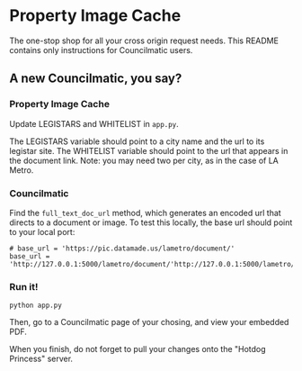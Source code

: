 # Property Image Cache

The one-stop shop for all your cross origin request needs. This README contains only instructions for Councilmatic users.

## A new Councilmatic, you say?

### Property Image Cache

Update LEGISTARS and WHITELIST in `app.py`.

The LEGISTARS variable should point to a city name and the url to its legistar site. The WHITELIST variable should point to the url that appears in the document link. Note: you may need two per city, as in the case of LA Metro.

### Councilmatic

Find the `full_text_doc_url` method, which generates an encoded url that directs to a document or image. To test this locally, the base url should point to your local port:

```
# base_url = 'https://pic.datamade.us/lametro/document/'
base_url = 'http://127.0.0.1:5000/lametro/document/'http://127.0.0.1:5000/lametro/document/
```

### Run it!

```
python app.py
```

Then, go to a Councilmatic page of your chosing, and view your embedded PDF.

When you finish, do not forget to pull your changes onto the "Hotdog Princess" server.


